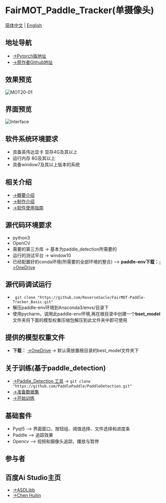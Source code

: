 # FairMOT_Paddle_Tracker(单摄像头)
[简体中文](https://github.com/ReverseSacle/FairMOT-Paddle-Tracker_Basic/blob/main/README.md) | [English](https://github.com/ReverseSacle/FairMOT-Paddle-Tracker_Basic/blob/main/README_en.md)

地址导航
---
+ [->Pytorch版地址](https://github.com/ReverseSacle/FairMOT-Pytorch-Tracker_Basic)
+ [->原作者Github地址](https://github.com/ifzhang/FairMOT)

效果预览
---
![MOT20-01](https://github.com/ReverseSacle/FairMOT-Paddle-Tracker_Basic/blob/main/docs/MOT20-01.gif)

界面预览
---
![Interface](https://user-images.githubusercontent.com/73418195/126268446-f38053a6-3b1c-4c3f-98c2-afe07030a8ff.png)


软件系统环境要求
---
+ 具备英伟达显卡 显存4G及其以上
+ 运行内存 8G及其以上
+ 具备window7及其以上版本的系统

相关介绍
---
+ [->概要介绍](https://github.com/ReverseSacle/FairMOT-Paddle-Tracker_Basic/blob/main/docs/Introduction_cn.md)
+ [->制作介绍](https://github.com/ReverseSacle/FairMOT-Paddle-Tracker_Basic/blob/main/docs/Making_Introduction_cn.md)
+ [->软件使用指南](https://github.com/ReverseSacle/FairMOT-Paddle-Tracker_Basic/blob/main/docs/The_fuction_of_program_cn.md)


源代码环境要求
---
+ python3
+ OpenCV
+ 需要的第三方库 -> 基本为paddle_detection所需要的
+ 运行的测试平台 -> window10
+ 已经配置好的conda环境(所需要的全部环境的整合) --> **paddle-env下载：**[->OneDrive](https://1drv.ms/u/s!AlYD8lJlPHCIh3I2hTN2AbggBMBZ?e=VoeXM2?download=1)

源代码调试运行
---
+ ``` git clone "https://github.com/ReverseSacle/FairMOT-Paddle-Tracker_Basic.git"```
+ 解压paddle-env环境到Anaconda3/envs/目录下
+ 使用pycharm，调用此paddle-env环境,再在根目录中创建一个**bset_model**文件夹将下面的模型权重压缩包解压到此文件夹中即可使用


提供的模型权重文件
---
+ **下载：** [->OneDrive](https://1drv.ms/u/s!AlYD8lJlPHCIh3EfB5mefhNtDcEO?e=xt2upV?download=1) -> 默认需放置根目录的best_model文件夹下



关于训练(基于paddle_detection)
---
+ [->Paddle_Detection 工具](https://github.com/PaddlePaddle/PaddleDetection) -> ```git clone "https://github.com/PaddlePaddle/PaddleDetection.git" ```
+ [->准备数据集](https://github.com/PaddlePaddle/PaddleDetection/blob/release/2.1/configs/mot/README_cn.md)
+ [->开始训练](https://github.com/PaddlePaddle/PaddleDetection/blob/release/2.1/configs/mot/fairmot/README_cn.md)

基础套件
---
+ Pyqt5 --> 界面窗口、按钮组、阈值选择、文件选择和进度条
+ Paddle --> 追踪效果
+ Opencv --> 视频和摄像头追踪，播放与暂停

参与者
---
百度Ai Studio主页
---
+ [->ASDLibb](https://aistudio.baidu.com/aistudio/personalcenter/thirdview/736371)
+ [->Chen Huilin](https://aistudio.baidu.com/aistudio/personalcenter/thirdview/787763)
 

